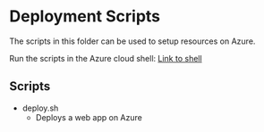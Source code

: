 # Deployment Scripts

The scripts in this folder can be used to setup resources on Azure.

Run the scripts in the Azure cloud shell:
[Link to shell](https://shell.azure.com/)

## Scripts
* deploy.sh
  * Deploys a web app on Azure
